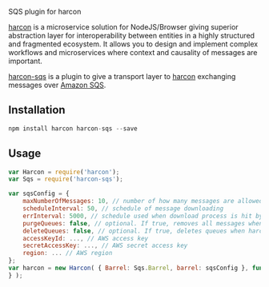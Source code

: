SQS plugin for harcon


[harcon](https://github.com/imrefazekas/harcon) is a microservice solution for NodeJS/Browser giving superior abstraction layer for interoperability between entities in a highly structured and fragmented ecosystem.
It allows you to design and implement complex workflows and microservices where context and causality of messages are important.


[harcon-sqs](https://github.com/imrefazekas/harcon-sqs) is a plugin to give a transport layer to [harcon](https://github.com/imrefazekas/harcon) exchanging messages over [Amazon SQS](https://aws.amazon.com/sqs/).



## Installation

```javascript
npm install harcon harcon-sqs --save
```



## Usage

```javascript
var Harcon = require('harcon');
var Sqs = require('harcon-sqs');

var sqsConfig = {
	maxNumberOfMessages: 10, // number of how many messages are allowed to be downloaded from the queue
	scheduleInterval: 50, // schedule of message downloading
	errInterval: 5000, // schedule used when download process is hit by an error
	purgeQueues: false, // optional. If true, removes all messages when harcon starts and exists.
	deleteQueues: false, // optional. If true, deletes queues when harcon exists.
	accessKeyId: ..., // AWS access key
	secretAccessKey: ..., // AWS secret access key
	region: ... // AWS region
};
var harcon = new Harcon( { Barrel: Sqs.Barrel, barrel: sqsConfig }, function(err){
} );
```
